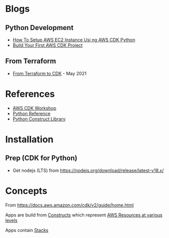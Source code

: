 # Blogs
## Python Development
- [How To Setup AWS EC2 Instance Usi ng AWS CDK Python](https://unbiased-coder.com/setup-aws-ec2-instance-cdk-python/)
- [Build Your First AWS CDK Project](https://towardsdatascience.com/build-your-first-aws-cdk-project-18b1fee2ed2d) 

## From Terraform
- [From Terraform to CDK](https://medium.com/carsales-dev/from-terrafrom-to-cdk-our-journey-of-migrating-existing-aws-resource-to-cdk-managed-f533416a4254) - May 2021

# References
- [AWS CDK Workshop](https://cdkworkshop.com/)
- [Python Reference](https://docs.aws.amazon.com/cdk/api/v2/python/index.html)
- [Python Construct Library](https://docs.aws.amazon.com/cdk/api/v2/python/aws_cdk.aws_ec2/README.html)

# Installation
## Prep (CDK for Python)
- Get nodejs (LTS) from https://nodejs.org/download/release/latest-v18.x/

# Concepts
From https://docs.aws.amazon.com/cdk/v2/guide/home.html

Apps are build from [Constructs](https://docs.aws.amazon.com/cdk/v2/guide/constructs.html) which represent [AWS Resources at various levels](https://docs.aws.amazon.com/cdk/api/v2/docs/aws-construct-library.html)

Apps contain [Stacks](https://docs.aws.amazon.com/cdk/v2/guide/apps.html)



